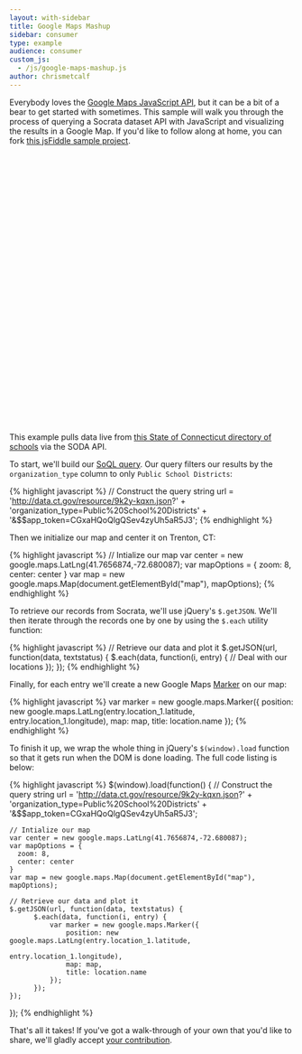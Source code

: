 ```yaml
---
layout: with-sidebar
title: Google Maps Mashup
sidebar: consumer
type: example
audience: consumer
custom_js:
  - /js/google-maps-mashup.js
author: chrismetcalf
---
```


Everybody loves the [Google Maps JavaScript API](https://developers.google.com/maps/documentation/javascript/tutorial), but it can be a bit of a bear to get started with sometimes. This sample will walk you through the process of querying a Socrata dataset API with JavaScript and visualizing the results in a Google Map. If you'd like to follow along at home, you can fork [this jsFiddle sample project](http://jsfiddle.net/chrismetcalf/8m2Cs/).

<div id="map" style="height: 480px; width: 640px"><!-- This space intentionally left blank --></div>

This example pulls data live from [this State of Connecticut directory of schools](https://data.ct.gov/Education/Education-Directory/9k2y-kqxn?) via the SODA API.

To start, we'll build our [SoQL query](http://dev.socrata.com/docs/queries/). Our query filters our results by the `organization_type` column to only `Public School Districts`:

{% highlight javascript %}
// Construct the query string
url = 'http://data.ct.gov/resource/9k2y-kqxn.json?'
      + 'organization_type=Public%20School%20Districts'
      + '&$$app_token=CGxaHQoQlgQSev4zyUh5aR5J3';
{% endhighlight %}

Then we initialize our map and center it on Trenton, CT:

{% highlight javascript %}
// Intialize our map
var center = new google.maps.LatLng(41.7656874,-72.680087);
var mapOptions = {
  zoom: 8,
  center: center
}
var map = new google.maps.Map(document.getElementById("map"), mapOptions);
{% endhighlight %}

To retrieve our records from Socrata, we'll use jQuery's `$.getJSON`. We'll then iterate through the records one by one by using the `$.each` utility function:

{% highlight javascript %}
// Retrieve our data and plot it
$.getJSON(url, function(data, textstatus) {
      $.each(data, function(i, entry) {
        // Deal with our locations
      });
});
{% endhighlight %}

Finally, for each entry we'll create a new Google Maps [Marker](https://developers.google.com/maps/documentation/javascript/markers) on our map:

{% highlight javascript %}
var marker = new google.maps.Marker({
    position: new google.maps.LatLng(entry.location_1.latitude, 
                                     entry.location_1.longitude),
    map: map,
    title: location.name
});
{% endhighlight %}

To finish it up, we wrap the whole thing in jQuery's `$(window).load` function so that it gets run when the DOM is done loading. The full code listing is below:

{% highlight javascript %}
$(window).load(function() {
    // Construct the query string
    url = 'http://data.ct.gov/resource/9k2y-kqxn.json?'
          + 'organization_type=Public%20School%20Districts'
          + '&$$app_token=CGxaHQoQlgQSev4zyUh5aR5J3';
    
    // Intialize our map
    var center = new google.maps.LatLng(41.7656874,-72.680087);
    var mapOptions = {
      zoom: 8,
      center: center
    }
    var map = new google.maps.Map(document.getElementById("map"), mapOptions);
    
    // Retrieve our data and plot it
    $.getJSON(url, function(data, textstatus) {
          $.each(data, function(i, entry) {
              var marker = new google.maps.Marker({
                  position: new google.maps.LatLng(entry.location_1.latitude, 
                                                   entry.location_1.longitude),
                  map: map,
                  title: location.name
              });
          });
    });
});
{% endhighlight %}

That's all it takes! If you've got a walk-through of your own that you'd like to share, we'll gladly accept [your contribution](/contributing.html).
